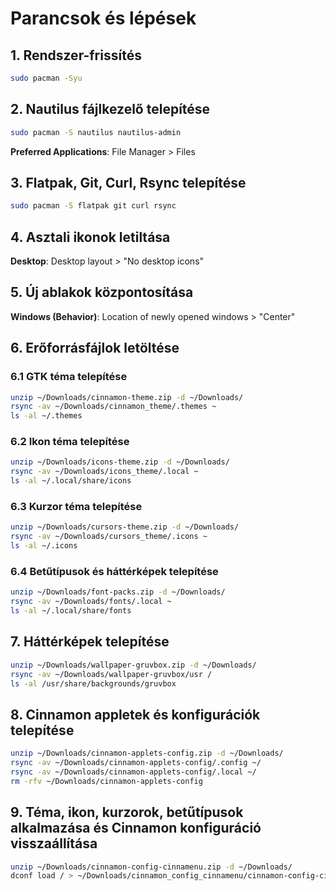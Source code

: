 
# Parancsok és lépések

## 1. Rendszer-frissítés
```bash
sudo pacman -Syu
```

## 2. Nautilus fájlkezelő telepítése
```bash
sudo pacman -S nautilus nautilus-admin
```
**Preferred Applications**: File Manager > Files

## 3. Flatpak, Git, Curl, Rsync telepítése
```bash
sudo pacman -S flatpak git curl rsync
```

## 4. Asztali ikonok letiltása
**Desktop**: Desktop layout > "No desktop icons"

## 5. Új ablakok központosítása
**Windows (Behavior)**: Location of newly opened windows > "Center"

## 6. Erőforrásfájlok letöltése

### 6.1 GTK téma telepítése
```bash
unzip ~/Downloads/cinnamon-theme.zip -d ~/Downloads/
rsync -av ~/Downloads/cinnamon_theme/.themes ~
ls -al ~/.themes
```

### 6.2 Ikon téma telepítése
```bash
unzip ~/Downloads/icons-theme.zip -d ~/Downloads/
rsync -av ~/Downloads/icons_theme/.local ~
ls -al ~/.local/share/icons
```

### 6.3 Kurzor téma telepítése
```bash
unzip ~/Downloads/cursors-theme.zip -d ~/Downloads/
rsync -av ~/Downloads/cursors_theme/.icons ~
ls -al ~/.icons
```

### 6.4 Betűtípusok és háttérképek telepítése
```bash
unzip ~/Downloads/font-packs.zip -d ~/Downloads/
rsync -av ~/Downloads/fonts/.local ~
ls -al ~/.local/share/fonts
```

## 7. Háttérképek telepítése
```bash
unzip ~/Downloads/wallpaper-gruvbox.zip -d ~/Downloads/
rsync -av ~/Downloads/wallpaper-gruvbox/usr /
ls -al /usr/share/backgrounds/gruvbox
```

## 8. Cinnamon appletek és konfigurációk telepítése
```bash
unzip ~/Downloads/cinnamon-applets-config.zip -d ~/Downloads/
rsync -av ~/Downloads/cinnamon-applets-config/.config ~/
rsync -av ~/Downloads/cinnamon-applets-config/.local ~/
rm -rfv ~/Downloads/cinnamon-applets-config
```

## 9. Téma, ikon, kurzorok, betűtípusok alkalmazása és Cinnamon konfiguráció visszaállítása
```bash
unzip ~/Downloads/cinnamon-config-cinnamenu.zip -d ~/Downloads/
dconf load / > ~/Downloads/cinnamon_config_cinnamenu/cinnamon-config-cinnamenu.conf
```
